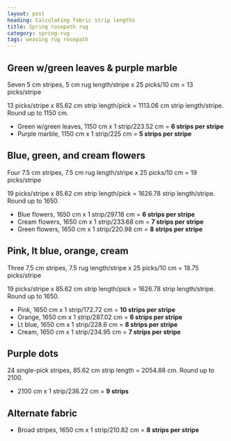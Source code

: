 ```yaml
---
layout: post
heading: Calculating fabric strip lengths
title: Spring rosepath rug
category: spring-rug
tags: weaving rug rosepath
---
```


## Green w/green leaves & purple marble
Seven 5 cm stripes, 5 cm rug length/stripe x 25 picks/10 cm = 13 picks/stripe

13 picks/stripe x 85.62 cm strip length/pick = 1113.06 cm strip length/stripe. Round up to 1150 cm.

- Green w/green leaves, 1150 cm x 1 strip/223.52 cm = **6 strips per stripe**
- Purple marble, 1150 cm x 1 strip/225 cm = **5 strips per stripe**

## Blue, green, and cream flowers
Four 7.5 cm stripes, 7.5 cm rug length/stripe x 25 picks/10 cm = 19 picks/stripe

19 picks/stripe x 85.62 cm strip length/pick = 1626.78 strip length/stripe. Round up to 1650.

- Blue flowers, 1650 cm x 1 strip/297.18 cm = **6 strips per stripe**
- Cream flowers, 1650 cm x 1 strip/233.68 cm = **7 strips per stripe**
- Green flowers, 1650 cm x 1 strip/220.98 cm = **8 strips per stripe**

## Pink, lt blue, orange, cream
Three 7.5 cm stripes, 7.5 rug length/stripe x 25 picks/10 cm = 18.75 picks/stripe

19 picks/stripe x 85.62 cm strip length/pick = 1626.78 strip length/stripe. Round up to 1650.

- Pink, 1650 cm x 1 strip/172.72 cm = **10 strips per stripe**
- Orange, 1650 cm x 1 strip/287.02 cm = **6 strips per stripe**
- Lt blue, 1650 cm x 1 strip/228.6 cm = **8 strips per stripe**
- Cream, 1650 cm x 1 strip/234.95 cm = **7 strips per stripe**

## Purple dots
24 single-pick stripes, 85.62 cm strip length = 2054.88 cm. Round up to 2100.
- 2100 cm x 1 strip/236.22 cm = **9 strips**

## Alternate fabric
-   Broad stripes, 1650 cm x 1 strip/210.82 cm = **8 strips per stripe**  